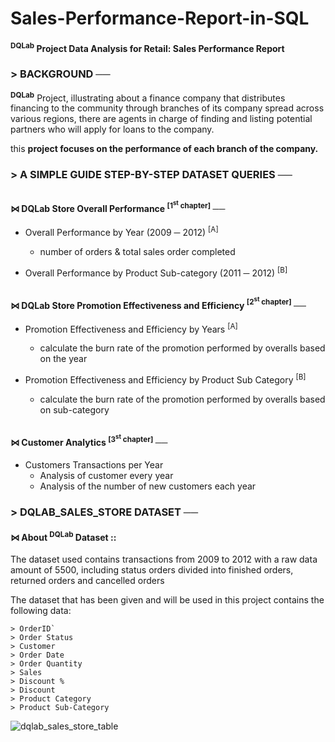 # Sales-Performance-Report-in-SQL
#### <sup><b>DQLab</b></sup> Project Data Analysis for Retail: Sales Performance Report

### > BACKGROUND ──

<sup><b>DQLab</b></sup> Project, illustrating about a finance company that distributes financing to the community through branches of its company spread across various regions, there are agents in charge of finding and listing potential partners who will apply for loans to the company.

this <b>project focuses on the performance of each branch of the company.</b>



### > A SIMPLE GUIDE STEP-BY-STEP DATASET QUERIES ──

##

#### ⋈ DQLab Store Overall Performance <sup>[1<sup>st</sup> chapter]</sup> ──

* Overall Performance by Year (2009 ─ 2012) <sup>[A]</sup>
    * number of orders & total sales order completed
    
* Overall Performance by Product Sub-category (2011 ─ 2012) <sup>[B]</sup>

##

#### ⋈ DQLab Store Promotion Effectiveness and Efficiency <sup>[2<sup>st</sup> chapter]</sup> ──

* Promotion Effectiveness and Efficiency by Years <sup>[A]</sup>
    * calculate the burn rate of the promotion performed by overalls based on the year
    
* Promotion Effectiveness and Efficiency by Product Sub Category <sup>[B]</sup>
    * calculate the burn rate of the promotion performed by overalls based on sub-category

##

#### ⋈ Customer Analytics <sup>[3<sup>st</sup> chapter]</sup> ──

* Customers Transactions per Year
    * Analysis of customer every year
    * Analysis of the number of new customers each year



### > DQLAB_SALES_STORE DATASET ──

#### ⋈ About <sup><b>DQLab</b></sup> Dataset ::

The dataset used contains transactions from 2009 to 2012 with a raw data amount of 5500, including status orders divided into finished orders, returned orders and cancelled orders

The dataset that has been given and will be used in this project contains the following data:

```MySQL
> OrderID`
> Order Status
> Customer
> Order Date
> Order Quantity
> Sales
> Discount %
> Discount
> Product Category
> Product Sub-Category
```

![dqlab_sales_store_table](https://user-images.githubusercontent.com/72337233/95158070-e90f2380-07c4-11eb-99e7-629354aedad9.png)
